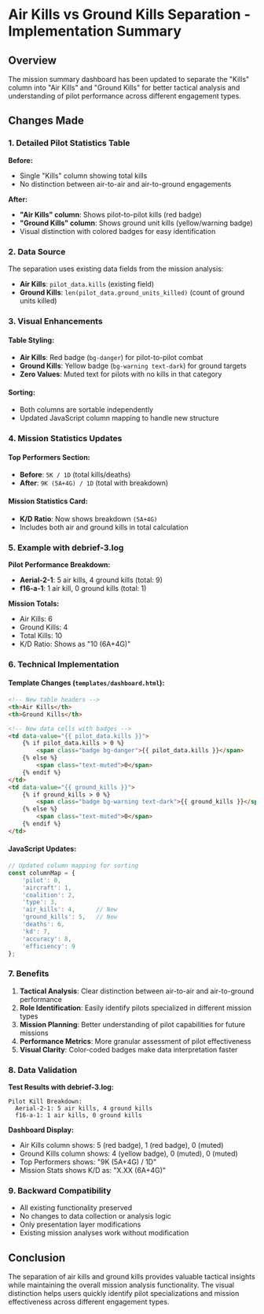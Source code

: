 # Air Kills vs Ground Kills Separation - Implementation Summary

## Overview

The mission summary dashboard has been updated to separate the "Kills" column into "Air Kills" and "Ground Kills" for better tactical analysis and understanding of pilot performance across different engagement types.

## Changes Made

### 1. Detailed Pilot Statistics Table

**Before:**
- Single "Kills" column showing total kills
- No distinction between air-to-air and air-to-ground engagements

**After:**
- **"Air Kills" column**: Shows pilot-to-pilot kills (red badge)
- **"Ground Kills" column**: Shows ground unit kills (yellow/warning badge)
- Visual distinction with colored badges for easy identification

### 2. Data Source

The separation uses existing data fields from the mission analysis:
- **Air Kills**: `pilot_data.kills` (existing field)
- **Ground Kills**: `len(pilot_data.ground_units_killed)` (count of ground units killed)

### 3. Visual Enhancements

#### Table Styling:
- **Air Kills**: Red badge (`bg-danger`) for pilot-to-pilot combat
- **Ground Kills**: Yellow badge (`bg-warning text-dark`) for ground targets
- **Zero Values**: Muted text for pilots with no kills in that category

#### Sorting:
- Both columns are sortable independently
- Updated JavaScript column mapping to handle new structure

### 4. Mission Statistics Updates

#### Top Performers Section:
- **Before**: `5K / 1D` (total kills/deaths)
- **After**: `9K (5A+4G) / 1D` (total with breakdown)

#### Mission Statistics Card:
- **K/D Ratio**: Now shows breakdown `(5A+4G)` 
- Includes both air and ground kills in total calculation

### 5. Example with debrief-3.log

**Pilot Performance Breakdown:**
- **Aerial-2-1**: 5 air kills, 4 ground kills (total: 9)
- **f16-a-1**: 1 air kill, 0 ground kills (total: 1)

**Mission Totals:**
- Air Kills: 6
- Ground Kills: 4
- Total Kills: 10
- K/D Ratio: Shows as "10 (6A+4G)"

### 6. Technical Implementation

#### Template Changes (`templates/dashboard.html`):
```html
<!-- New table headers -->
<th>Air Kills</th>
<th>Ground Kills</th>

<!-- New data cells with badges -->
<td data-value="{{ pilot_data.kills }}">
    {% if pilot_data.kills > 0 %}
        <span class="badge bg-danger">{{ pilot_data.kills }}</span>
    {% else %}
        <span class="text-muted">0</span>
    {% endif %}
</td>
<td data-value="{{ ground_kills }}">
    {% if ground_kills > 0 %}
        <span class="badge bg-warning text-dark">{{ ground_kills }}</span>
    {% else %}
        <span class="text-muted">0</span>
    {% endif %}
</td>
```

#### JavaScript Updates:
```javascript
// Updated column mapping for sorting
const columnMap = {
    'pilot': 0,
    'aircraft': 1,
    'coalition': 2,
    'type': 3,
    'air_kills': 4,      // New
    'ground_kills': 5,   // New
    'deaths': 6,
    'kd': 7,
    'accuracy': 8,
    'efficiency': 9
};
```

### 7. Benefits

1. **Tactical Analysis**: Clear distinction between air-to-air and air-to-ground performance
2. **Role Identification**: Easily identify pilots specialized in different mission types
3. **Mission Planning**: Better understanding of pilot capabilities for future missions
4. **Performance Metrics**: More granular assessment of pilot effectiveness
5. **Visual Clarity**: Color-coded badges make data interpretation faster

### 8. Data Validation

**Test Results with debrief-3.log:**
```
Pilot Kill Breakdown:
  Aerial-2-1: 5 air kills, 4 ground kills
  f16-a-1: 1 air kills, 0 ground kills
```

**Dashboard Display:**
- Air Kills column shows: 5 (red badge), 1 (red badge), 0 (muted)
- Ground Kills column shows: 4 (yellow badge), 0 (muted), 0 (muted)
- Top Performers shows: "9K (5A+4G) / 1D"
- Mission Stats shows K/D as: "X.XX (6A+4G)"

### 9. Backward Compatibility

- All existing functionality preserved
- No changes to data collection or analysis logic
- Only presentation layer modifications
- Existing mission analyses work without modification

## Conclusion

The separation of air kills and ground kills provides valuable tactical insights while maintaining the overall mission analysis functionality. The visual distinction helps users quickly identify pilot specializations and mission effectiveness across different engagement types. 